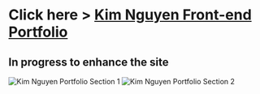 # Click here > [Kim Nguyen Front-end Portfolio](http://ktnguyen.herokuapp.com/)
## In progress to enhance the site

![Kim Nguyen Portfolio Section 1](https://res.cloudinary.com/dnw6i7lsh/image/upload/v1557736104/Portfolio/1_i9wddo.png)
![Kim Nguyen Portfolio Section 2](https://res.cloudinary.com/dnw6i7lsh/image/upload/v1557736105/Portfolio/2_a9qitb.png)
